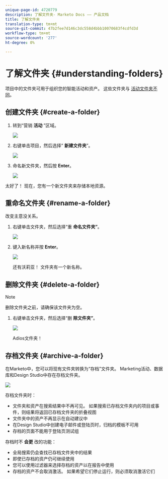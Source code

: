 ```yaml
---
unique-page-id: 4720779
description: 了解文件夹- Marketo Docs —— 产品文档
title: 了解文件夹
translation-type: tm+mt
source-git-commit: 47b2fee7d146c3dc558d4bbb10070683f4cdfd3d
workflow-type: tm+mt
source-wordcount: '277'
ht-degree: 0%

---
```



# 了解文件夹 {#understanding-folders}

项目中的文件夹可用于组织您的智能活动和资产。 这些文件夹与 [活动文件夹不同](create-new-campaign-folder.md)。

## 创建文件夹 {#create-a-folder}

1. 转到“营销 **活动** ”区域。

   ![](assets/ma.png)

1. 右键单击项目，然后选择“ **新建文件夹**”。

   ![](assets/image2015-4-20-18-3a45-3a14.png)

1. 命名新文件夹，然后按 **Enter**。

   ![](assets/image2015-4-20-18-3a46-3a57.png)

太好了！ 现在，您有一个新文件夹来存储本地资源。

## 重命名文件夹 {#rename-a-folder}

改变主意没关系。

1. 右键单击文件夹，然后选择“重 **命名文件夹”**。

   ![](assets/image2015-4-20-18-3a49-3a10.png)

1. 键入新名称并按 **Enter**。

   ![](assets/image2015-4-20-18-3a52-3a30.png)

   还有沃莉亚！ 文件夹有一个新名称。

## 删除文件夹 {#delete-a-folder}

>[!NOTE]
>
>删除文件夹之前，请确保该文件夹为空。

1. 右键单击文件夹，然后选择“删 **除文件夹”**。

   ![](assets/image2015-4-20-18-3a55-3a51.png)

   Adios文件夹！

## 存档文件夹 {#archive-a-folder}

在Marketo中，您可以将现有文件夹转换为“存档”文件夹。 Marketing活动、数据库和Design Studio中存在存档文件夹。

![](assets/image2015-4-20-19-3a3-3a46.png)

存档文件夹时：

* 文件夹和资产在搜索结果中不再可见。 如果搜索已存档文件夹内的项目或事件，则结果将返回已存档文件夹的折叠视图
* 文件夹中的资产不再显示在自动建议中
* 在Design Studio中创建电子邮件或登陆页时，归档的模板不可用
* 存档的页面不能用于登陆页测试组

存档时不 **会更** 改的功能：

* 全局搜索仍会查找已存档文件夹中的结果
* 即使已存档的资产仍可继续使用
* 您可以使用过滤器来选择存档的资产以在报告中使用
* 存档的资产不会取消激活。 如果希望它们停止运行，则必须取消激活它们

